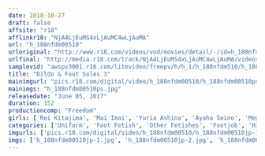 ```yaml
---
date: 2018-10-27
draft: false
affsite: "r18"
afflinkr18: "NjA4LjEuMS4xLjAuMC4wLjAuMA"
url: "h_188nfdm00510"
urloriginal: "http://www.r18.com/videos/vod/movies/detail/-/id=h_188nfdm00510"
urlfinal: "http://media.r18.com/track/NjA4LjEuMS4xLjAuMC4wLjAuMA/videos/vod/movies/detail/-/id=h_188nfdm00510"
samplevid: "awspv3001.r18.com/litevideo/freepv/h/h_1/h_188nfdm510/h_188nfdm510_dmb_w.mp4"
title: "Dildo & Foot Soles 3"
mainimgurl: "pics.r18.com/digital/video/h_188nfdm00510/h_188nfdm00510ps.jpg"
mainimgs: "h_188nfdm00510ps.jpg"
releasedate: "June 05, 2017"
duration: 152
productioncomp: "Freedom"
girls: ['Rei Kitajima', 'Mai Imai', 'Yuria Ashina', 'Ayaha Seino', 'Megumi Sunao', 'Shiho Egami', 'Jun Izumi', 'Urea Sakuraba', 'Remi Morioka', 'Ema Maeda (Ema Kato)']
categories: ['Uniform', 'Foot Fetish', 'Other Fetishes', 'Footjob', 'Hi-Def']
imgurls: ['pics.r18.com/digital/video/h_188nfdm00510/h_188nfdm00510jp-1.jpg', 'pics.r18.com/digital/video/h_188nfdm00510/h_188nfdm00510jp-2.jpg', 'pics.r18.com/digital/video/h_188nfdm00510/h_188nfdm00510jp-3.jpg', 'pics.r18.com/digital/video/h_188nfdm00510/h_188nfdm00510jp-4.jpg', 'pics.r18.com/digital/video/h_188nfdm00510/h_188nfdm00510jp-5.jpg', 'pics.r18.com/digital/video/h_188nfdm00510/h_188nfdm00510jp-6.jpg', 'pics.r18.com/digital/video/h_188nfdm00510/h_188nfdm00510jp-7.jpg', 'pics.r18.com/digital/video/h_188nfdm00510/h_188nfdm00510jp-8.jpg', 'pics.r18.com/digital/video/h_188nfdm00510/h_188nfdm00510jp-9.jpg', 'pics.r18.com/digital/video/h_188nfdm00510/h_188nfdm00510jp-10.jpg', 'pics.r18.com/digital/video/h_188nfdm00510/h_188nfdm00510jp-11.jpg', 'pics.r18.com/digital/video/h_188nfdm00510/h_188nfdm00510jp-12.jpg', 'pics.r18.com/digital/video/h_188nfdm00510/h_188nfdm00510jp-13.jpg', 'pics.r18.com/digital/video/h_188nfdm00510/h_188nfdm00510jp-14.jpg', 'pics.r18.com/digital/video/h_188nfdm00510/h_188nfdm00510jp-15.jpg', 'pics.r18.com/digital/video/h_188nfdm00510/h_188nfdm00510jp-16.jpg', 'pics.r18.com/digital/video/h_188nfdm00510/h_188nfdm00510jp-17.jpg', 'pics.r18.com/digital/video/h_188nfdm00510/h_188nfdm00510jp-18.jpg', 'pics.r18.com/digital/video/h_188nfdm00510/h_188nfdm00510jp-19.jpg', 'pics.r18.com/digital/video/h_188nfdm00510/h_188nfdm00510jp-20.jpg']
imgs: ['h_188nfdm00510jp-1.jpg', 'h_188nfdm00510jp-2.jpg', 'h_188nfdm00510jp-3.jpg', 'h_188nfdm00510jp-4.jpg', 'h_188nfdm00510jp-5.jpg', 'h_188nfdm00510jp-6.jpg', 'h_188nfdm00510jp-7.jpg', 'h_188nfdm00510jp-8.jpg', 'h_188nfdm00510jp-9.jpg', 'h_188nfdm00510jp-10.jpg', 'h_188nfdm00510jp-11.jpg', 'h_188nfdm00510jp-12.jpg', 'h_188nfdm00510jp-13.jpg', 'h_188nfdm00510jp-14.jpg', 'h_188nfdm00510jp-15.jpg', 'h_188nfdm00510jp-16.jpg', 'h_188nfdm00510jp-17.jpg', 'h_188nfdm00510jp-18.jpg', 'h_188nfdm00510jp-19.jpg', 'h_188nfdm00510jp-20.jpg']
---
```

